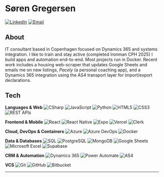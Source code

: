 # Søren Gregersen

[![LinkedIn](https://img.shields.io/badge/-SørenAarhusGregersen-0A66C2?style=flat-square&logo=linkedin&logoColor=white)](https://www.linkedin.com/in/sorenaarhusgregersen/)
[![Email](https://img.shields.io/badge/-grgrsn97@gmail.com-c14438?style=flat-square&logo=gmail&logoColor=white)](mailto:grgrsn97@gmail.com)

## About
IT consultant based in Copenhagen focused on Dynamics 365 and systems integration. I like to train and stay active (completed Ironman CPH 2025) I build apps and automation end-to-end. Most projects run in Docker. Recent work includes a housing web-scraper that updates Google Sheets and emails me on new listings, *Pacely* (a personal coaching app), and a Dynamics 365 integration using the AS4 transport layer for import/export declarations.

## Tech

**Languages & Web**
![CSharp](https://img.shields.io/badge/C%23-239120?style=flat-square&logo=c-sharp&logoColor=white)
![JavaScript](https://img.shields.io/badge/JavaScript-F7DF1E?style=flat-square&logo=javascript&logoColor=000)
![Python](https://img.shields.io/badge/Python-3776AB?style=flat-square&logo=python&logoColor=white)
![HTML5](https://img.shields.io/badge/HTML5-E34F26?style=flat-square&logo=html5&logoColor=white)
![CSS3](https://img.shields.io/badge/CSS3-1572B6?style=flat-square&logo=css3&logoColor=white)
![REST APIs](https://img.shields.io/badge/REST%20APIs-FF6C37?style=flat-square&logo=postman&logoColor=white)

**Frontend & Mobile**
![React](https://img.shields.io/badge/React-61DAFB?style=flat-square&logo=react&logoColor=000)
![React Native](https://img.shields.io/badge/React%20Native-61DAFB?style=flat-square&logo=react&logoColor=000)
![Expo](https://img.shields.io/badge/Expo-000000?style=flat-square&logo=expo&logoColor=white)
![Vercel](https://img.shields.io/badge/Vercel-000000?style=flat-square&logo=vercel&logoColor=white)
![Clerk](https://img.shields.io/badge/Clerk-000000?style=flat-square&logo=clerk&logoColor=white)

**Cloud, DevOps & Containers**
![Azure](https://img.shields.io/badge/Azure-0078D4?style=flat-square&logo=microsoft-azure&logoColor=white)
![Azure DevOps](https://img.shields.io/badge/Azure%20DevOps-0078D7?style=flat-square&logo=azure-devops&logoColor=white)
![Docker](https://img.shields.io/badge/Docker-2496ED?style=flat-square&logo=docker&logoColor=white)

**Data & Databases**
![SQL](https://img.shields.io/badge/SQL-4479A1?style=flat-square&logo=mysql&logoColor=white)
![PostgreSQL](https://img.shields.io/badge/PostgreSQL-336791?style=flat-square&logo=postgresql&logoColor=white)
![MongoDB](https://img.shields.io/badge/MongoDB-47A248?style=flat-square&logo=mongodb&logoColor=white)
![Google Sheets](https://img.shields.io/badge/Google%20Sheets-34A853?style=flat-square&logo=googlesheets&logoColor=white)
![Microsoft Excel](https://img.shields.io/badge/Microsoft_Excel-217346?style=flat-square&logo=microsoft-excel&logoColor=white)
![Supabase](https://img.shields.io/badge/Supabase-3FCF8E?style=flat-square&logo=supabase&logoColor=white)

**CRM & Automation**
![Dynamics 365](https://img.shields.io/badge/Dynamics%20365-002050?style=flat-square&logo=microsoft-dynamics-365&logoColor=white)
![Power Automate](https://img.shields.io/badge/Power%20Automate-0066FF?style=flat-square&logo=power-automate&logoColor=white)
![AS4](https://img.shields.io/badge/AS4-003366?style=flat-square&logoColor=white)

**VCS**
![Git](https://img.shields.io/badge/Git-F05032?style=flat-square&logo=git&logoColor=white)
![GitHub](https://img.shields.io/badge/GitHub-181717?style=flat-square&logo=github&logoColor=white)
![Bitbucket](https://img.shields.io/badge/Bitbucket-0052CC?style=flat-square&logo=bitbucket&logoColor=white)

---
